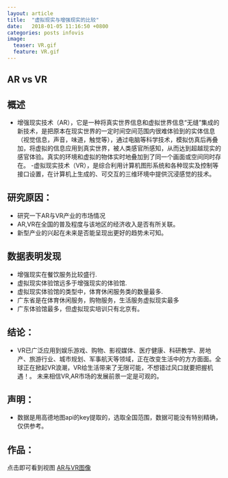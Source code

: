 ```yaml
---
layout: article
title:  "虚拟现实与增强现实的比较"
date:   2018-01-05 11:16:50 +0800
categories: posts infovis 
image:
  teaser: VR.gif
  feature: VR.gif
---
```


## AR vs VR

## 概述
- 增强现实技术（AR），它是一种将真实世界信息和虚拟世界信息“无缝”集成的新技术，是把原本在现实世界的一定时间空间范围内很难体验到的实体信息（视觉信息，声音，味道，触觉等），通过电脑等科学技术，模拟仿真后再叠加，将虚拟的信息应用到真实世界，被人类感官所感知，从而达到超越现实的感官体验。真实的环境和虚拟的物体实时地叠加到了同一个画面或空间同时存在。 
-虚拟现实技术（VR），是综合利用计算机图形系统和各种现实及控制等接口设置，在计算机上生成的、可交互的三维环境中提供沉浸感觉的技术。
## 研究原因：
- 研究一下AR与VR产业的市场情况
- AR,VR在全国的普及程度与该地区的经济收入是否有所关联。
- 新型产业的兴起在未来是否能呈现出更好的趋势未可知。

## 数据表明发现
- 增强现实在餐饮服务比较盛行.
- 虚拟现实体验馆远多于增强现实的体验馆.
- 虚拟现实体验馆的类型中，体育休闲服务类的数量最多.
- 广东省是在体育休闲服务，购物服务，生活服务虚拟现实最多
- 广东体验馆最多，但虚拟现实培训只有北京有。

## 结论：
- VR已广泛应用到娱乐游戏、购物、影视媒体、医疗健康、科研教学、房地产、旅游行业、城市规划、军事航天等领域，正在改变生活中的方方面面。全球正在掀起VR浪潮，VR给生活带来了无限可能，不想错过风口就要把握机遇！。
 未来相信VR,AR市场的发展前景一定是可观的。
## 声明：
- 数据是用高德地图api的key提取的，选取全国范围，数据可能没有特别精确，仅供参考。

## 作品：
点击即可看到视图
<a href="https://hanteng.github.io/notes_tech/jekyll/Ruby" target="_blank">AR与VR图像</a>

